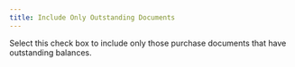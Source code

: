 ```yaml
---
title: Include Only Outstanding Documents
---
```



Select this check box to include only those purchase documents that have outstanding  balances.
